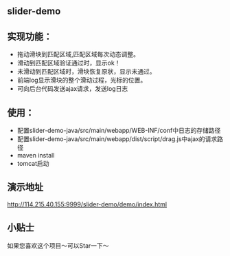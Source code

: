 ## slider-demo

## 实现功能：

- 拖动滑块到匹配区域,匹配区域每次动态调整。
- 滑动到匹配区域验证通过时，显示ok！
- 未滑动到匹配区域时，滑块恢复原状，显示未通过。
- 前端log显示滑块的整个滑动过程，光标的位置。
- 可向后台代码发送ajax请求，发送log日志

## 使用：

- 配置slider-demo-java/src/main/webapp/WEB-INF/conf中日志的存储路径
- 配置slider-demo-java/src/main/webapp/dist/script/drag.js中ajax的请求路径
- maven install
- tomcat启动

## 演示地址

http://114.215.40.155:9999/slider-demo/demo/index.html

## 小贴士
如果您喜欢这个项目～可以Star一下～
